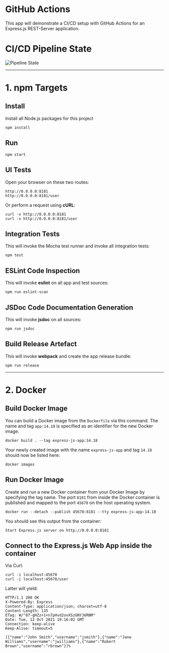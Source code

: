 # GitHub Actions
This app will demonstrate a CI/CD setup with GitHub Actions for an Express.js REST-Server application.

# CI/CD Pipeline State
![Pipeline State](https://github.com/christopherstock/GitHubActionsExpressJS/actions/workflows/node.js.yml/badge.svg)

___

# 1. npm Targets

## Install
Install all Node.js packages for this project
```
npm install
```

## Run
```
npm start
```

## UI Tests
Open your browser on these two routes:
```
http://0.0.0.0:8181
http://0.0.0.0:8181/user
```

Or perform a request using **cURL**:
```
curl -v http://0.0.0.0:8181
curl -v http://0.0.0.0:8181/user
```

## Integration Tests
This will invoke the Mocha test runner and invoke all integration tests:
```
npm test
```

## ESLint Code Inspection
This will invoke **eslint** on all app and test sources:
```
npm run eslint-scan
```

## JSDoc Code Documentation Generation
This will invoke **jsdoc** on all sources:
```
npm run jsdoc
```

## Build Release Artefact
This will invoke **webpack** and create the app release bundle:
```
npm run release
```
___

# 2. Docker

## Build Docker Image
You can build a Docker image from the `Dockerfile` via this command.
The name and tag `app:14.18` is specified as an identifier for the new Docker image.
```
docker build . --tag express-js-app:14.18
```
Your newly created image with the name `express-js-app` and tag `14.18` should now be listed here:
```
docker images
```

## Run Docker Image    
Create and run a new Docker container from your Docker Image by specifying the tag name.
The port `8181` from inside the Docker container is published and mapped to the port `45678` on the host operating system.
```
docker run --detach --publish 45678:8181 --tty express-js-app:14.18
```

You should see this output from the container:
```
Start Express.js server on http://0.0.0.0:8181
```

## Connect to the Express.js Web App inside the container
Via Curl:
```
curl -i localhost:45678
curl -i localhost:45678/user
```
Latter will yield:
```
HTTP/1.1 200 OK
X-Powered-By: Express
Content-Type: application/json; charset=utf-8
Content-Length: 135
ETag: W/"87-gHZz+1+n7pHvd2ovXSzGNYJ6RNM"
Date: Tue, 12 Oct 2021 19:16:02 GMT
Connection: keep-alive
Keep-Alive: timeout=5

[{"name":"John Smith","username":"jsmith"},{"name":"Jane Williams","username":"jwilliams"},{"name":"Robert Brown","username":"rbrown"}]%                                                                  
```
